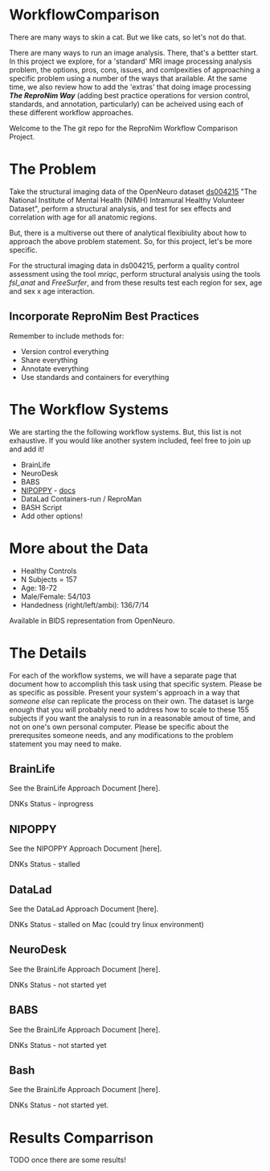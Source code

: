 # WorkflowComparison
There are many ways to skin a cat. But we like cats, so let's not do that.

There are many ways to run an image analysis. There, that's a bettter start. In this project we explore, for a 'standard' 
MRI image processing analysis problem, the options, pros, cons, issues, and comlpexities of approaching a specific problem 
using a number of the ways that arailable. At the same time, we also review how to add the 'extras' that doing image
processing ***The ReproNim Way*** (adding best practice operations for version control, standards, and annotation, particularly)
can be acheived using each of these different workflow approaches.


Welcome to the The git repo for the ReproNim Workflow Comparison Project.

# The Problem
Take the structural imaging data of the OpenNeuro dataset [ds004215](https://openneuro.org/datasets/ds004215/versions/1.0.3) "The National 
Institute of Mental Health (NIMH) Intramural Healthy Volunteer Dataset", perform a structural analysis, and test for sex effects and 
correlation with age for all anatomic regions.

But, there is a multiverse out there of analytical flexibiulity about how to approach the above problem statement. So, for this project, 
let's be more specific.

For the structural imaging data in ds004215, perform a quality control assessment using the tool *mriqc*, perform structural analysis 
using the tools *fsl_anat* and *FreeSurfer*, and from these results test each region for sex, age and sex x age interaction.

## Incorporate ReproNim Best Practices
Remember to include methods for:
* Version control everything
* Share everything
* Annotate everything
* Use standards and containers for everything

# The Workflow Systems
We are starting the the following workflow systems. But, this list is not exhaustive. If you would like another system included, feel
free to join up and add it!

* BrainLife
* NeuroDesk
* BABS
* [NIPOPPY](https://github.com/neurodatascience/nipoppy) - [docs](https://nipoppy.readthedocs.io/en/latest/) 
* DataLad Containers-run / ReproMan
* BASH Script
* Add other options!

# More about the Data
* Healthy Controls
* N Subjects = 157
* Age: 18-72
* Male/Female: 54/103
* Handedness (right/left/ambi): 136/7/14

Available in BIDS representation from OpenNeuro.

# The Details
For each of the workflow systems, we will have a separate page that document how to accomplish this task using that specific system. 
Please be as specific as possible. Present your system's approach in a way that *someone else* can replicate the process on their own.
The dataset is large enough that you will probably need to address how to scale to these 155 subjects if you want the analysis to run 
in a reasonable amout of time, and not on one's own personal computer. Please be specific about the prerequsites someone needs, and any 
modifications to the problem statement you may need to make.

## BrainLife
See the BrainLife Approach Document [here].

DNKs Status - inprogress

## NIPOPPY
See the NIPOPPY Approach Document [here].

DNKs Status - stalled

## DataLad
See the DataLad Approach Document [here].

DNKs Status - stalled on Mac (could try linux environment)

## NeuroDesk
See the BrainLife Approach Document [here].

DNKs Status - not started yet

## BABS
See the BrainLife Approach Document [here].

DNKs Status - not started yet

## Bash
See the BrainLife Approach Document [here].

DNKs Status - not started yet.

# Results Comparrison
TODO once there are some results!




